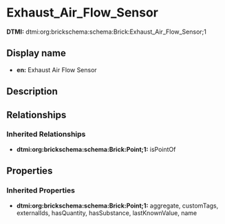 # Exhaust_Air_Flow_Sensor
**DTMI:** dtmi:org:brickschema:schema:Brick:Exhaust_Air_Flow_Sensor;1
## Display name
- **en:** Exhaust Air Flow Sensor
## Description
## Relationships
### Inherited Relationships
* **dtmi:org:brickschema:schema:Brick:Point;1:** isPointOf
## Properties
### Inherited Properties
* **dtmi:org:brickschema:schema:Brick:Point;1:** aggregate, customTags, externalIds, hasQuantity, hasSubstance, lastKnownValue, name
